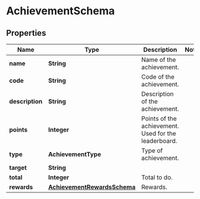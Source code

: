 

# AchievementSchema


## Properties

| Name | Type | Description | Notes |
|------------ | ------------- | ------------- | -------------|
|**name** | **String** | Name of the achievement. |  |
|**code** | **String** | Code of the achievement.  |  |
|**description** | **String** | Description of the achievement. |  |
|**points** | **Integer** | Points of the achievement. Used for the leaderboard. |  |
|**type** | **AchievementType** | Type of achievement. |  |
|**target** | **String** |  |  |
|**total** | **Integer** | Total to do. |  |
|**rewards** | [**AchievementRewardsSchema**](AchievementRewardsSchema.md) | Rewards. |  |



